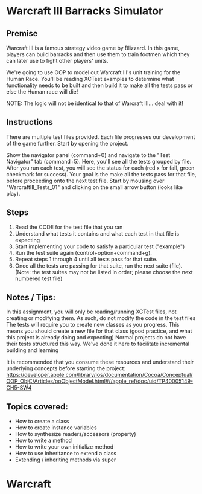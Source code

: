 # Warcraft III Barracks Simulator

## Premise

Warcraft III is a famous strategy video game by Blizzard. In this game, players can build barracks and then use them to train footmen which they can later use to fight other players' units.

We're going to use OOP to model out Warcraft III's unit training for the Human Race. You'll be reading XCTest examples to determine what functionality needs to be built and then build it to make all the tests pass or else the Human race will die!

NOTE: The logic will not be identical to that of Warcraft III... deal with it!

## Instructions

There are multiple test files provided. Each file progresses our development of the game further. Start by opening the project.

Show the navigator panel (command+0) and navigate to the "Test Navigator" tab (command+5). Here, you'll see all the tests grouped by file. After you run each test, you will see the status for each (red x for fail, green checkmark for success). Your goal is the make all the tests pass for that file, before proceeding onto the next test file. Start by mousing over "WarcraftIII_Tests_01" and clicking on the small arrow button (looks like play).

## Steps

1. Read the CODE for the test file that you ran
2. Understand what tests it contains and what each test in that file is expecting
3. Start implementing your code to satisfy a particular test ("example")
4. Run the test suite again (control+option+command+g).
5. Repeat steps 1 through 4 until all tests pass for that suite.
6. Once all the tests are passing for that suite, run the next suite (file). (Note: the test suites may not be listed in order; please choose the next numbered test file)

## Notes / Tips:

In this assignment, you will only be reading/running XCTest files, not creating or modifying them.
As such, do not modify the code in the test files
The tests will require you to create new classes as you progress. This means you should create a new file for that class (good practice, and what this project is already doing and expecting)
Normal projects do not have their tests structured this way. We've done it here to facilitate incremental building and learning

It is recommended that you consume these resources and understand their underlying concepts before starting the project:
https://developer.apple.com/library/ios/documentation/Cocoa/Conceptual/OOP_ObjC/Articles/ooObjectModel.html#//apple_ref/doc/uid/TP40005149-CH5-SW4

## Topics covered:

- How to create a class
- How to create instance variables
- How to synthesize readers/accessors (property)
- How to write a method
- How to write your own initialize method
- How to use inheritance to extend a class
- Extending / inheriting methods via super
# Warcraft
